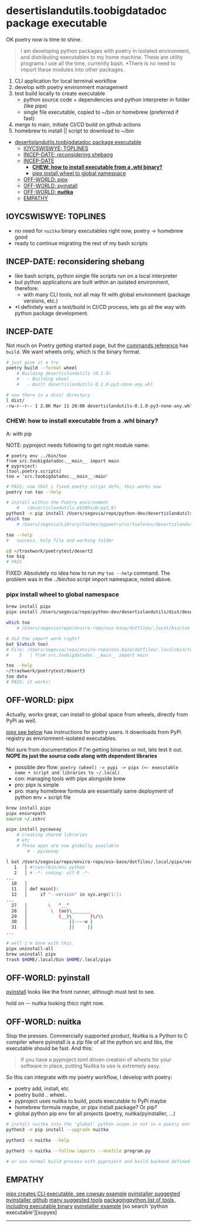 # desertislandutils.toobigdatadoc package executable
OK poetry now is time to shine.

>I am developing python packages with poetry in isolated environment, and distributing executables to my home machine. These are utility programs I use all the time, currently bash.  *There is no need to import these modules into other packages.

1. CLI application for local terminal workflow
2. develop with poetry environment management
3. test build locally to create executable
    * python source code + dependencies and python interpreter in folder (like pipx)
    * single file executable, copied to ~/bin or homebrew (preferred if fast)
4. merge to main, initiate CI/CD build on github actions
5. homebrew to install || script to download to ~/bin

- [desertislandutils.toobigdatadoc package executable](#desertislandutilstoobigdatadoc-package-executable)
    - [IOYCSWISWYE: TOPLINES](#ioycswiswye-toplines)
    - [INCEP-DATE: reconsidering shebang](#incep-date-reconsidering-shebang)
    - [INCEP-DATE](#incep-date)
        - [**CHEW: how to install executable from a .whl binary?**](#chew-how-to-install-executable-from-a-whl-binary)
        - [pipx install wheel to global namespace](#pipx-install-wheel-to-global-namespace)
    - [OFF-WORLD: pipx](#off-world-pipx)
    - [OFF-WORLD: pyinstall](#off-world-pyinstall)
    - [OFF-WORLD: **nuitka**](#off-world-nuitka)
    - [EMPATHY](#empathy)

## IOYCSWISWYE: TOPLINES
* no need for `nuitka` binary executables right now, poetry -> homebrew good
* ready to continue migrating the rest of my bash scripts

## INCEP-DATE: reconsidering shebang
* like bash scripts, python single file scripts run on a local interpreter
* but python applications are built within an isolated environment, therefore:
    * with many CLI tools, not all may fit with global environment (package versions, etc.)
* *I definitely want a test/build in CI/CD process, lets go all the way with python package development.

## INCEP-DATE
Not much on Poetry getting started page, but the [commands reference][pcli] has `build`. We want wheels only, which is the binary format.

```bash
# just give it a try
poetry build --format wheel
    # Building desertislandutils (0.1.0)
    #   - Building wheel
    #   - Built desertislandutils-0.1.0-py3-none-any.whl

# now there is a dist/ directory
l dist/
-rw-r--r-- 1 2.8K Mar 11 20:08 desertislandutils-0.1.0-py3-none-any.whl

```
### **CHEW: how to install executable from a .whl binary?**
A: with pip

NOTE: pyproject needs following to get right module name:

    # poetry env ../bin/too
    from src.toobigdatadoc.__main__ import main
    # pyproject:
    [tool.poetry.scripts]
    too = 'src.toobigdatadoc.__main__:main'

```bash
# PASS: now that i fixed poetry script defn, this works now
poetry run too --help

# install within the Poetry environment
    #   (desertislandutils-AVSNhiuH-py3.9)
python3 -m pip install /Users/segovia/repo/python-dev/desertislandutils/dist/desertislandutils-0.1.0-py3-none-any.whl
which too
    # /Users/segovia/Library/Caches/pypoetry/virtualenvs/desertislandutils-AVSNhiuH-py3.9/bin/too

too --help
#   success, help file and working folder

cd ~/trashwork/poetrytest/desert2
too big
# PASS
```

FIXED: Absolutely no idea how to run my `too --help` command. The problem was in the ../bin/too script import namespace, noted above.

### pipx install wheel to global namespace
```bash
brew install pipx
pipx install /Users/segovia/repo/python-dev/desertislandutils/dist/desertislandutils-0.1.0-py3-none-any.whl

which too
    # /Users/segovia/repo/enviro-repo/osx-base/dotfiles/.local/bin/too

# did the import work right?
bat $(which too)
# File: /Users/segovia/repo/enviro-repo/osx-base/dotfiles/.local/bin/too
#    5   │ from src.toobigdatadoc.__main__ import main

too --help
~/trashwork/poetrytest/desert3
too data
# PASS: it works!


```
## OFF-WORLD: pipx
Actually, works great, can install to global space from wheels, directly from PyPi as well.

[pipx see below][px] has instructions for poetry users. it downloads from PyPi registry as envrionment-isolated executables.

Not sure from documentation if I'm getting binaries or not, lets test it out. **NOPE its just the source code along with dependent libraries**

* possible dev flow: `poetry (wheel) -> pypi -> pipx (<- executable name + script and libraries to ~/.local)`
* con: managing tools with pipx alongside brew
* pro: pipx is simple
* pro: many homebrew formula are essentially same deployment of python env + script file

```bash
brew install pipx
pipx ensurepath
source ~/.zshrc

pipx install pycowsay
    # creating shared libraries
    # etc
    # These apps are now globally available
        # - pycowsay

l bat /Users/segovia/repo/enviro-repo/osx-base/dotfiles/.local/pipx/venvs/pycowsay/lib/python3.10/site-packages/pycowsay/main.py
   1   │ #!/usr/bin/env python
   2   │ # -*- coding: utf-8 -*-
...
  10   │
  11   │ def main():
  12   │     if "--version" in sys.argv[1:]:
...
  27   │        \   ^__^
  28   │         \  (oo)\_______
  29   │            (__)\       )\/\\
  30   │                ||----w |
  31   │                ||     ||
...

# well i'm done with this.
pipx uninstall-all
brew uninstall pipx
trash $HOME/.local/bin $HOME/.local/pipx
```

## OFF-WORLD: pyinstall
[pyinstall][pyin] looks like the front runner, although must test to see.

hold on -- nuitka looking thicc right now.

## OFF-WORLD: **nuitka**
Stop the presses. Commercially supported product, Nuitka is a Python to C compiler where pyinstall is a zip file of all the python src and libs, the executable should be fast. And this:

>If you have a pyproject.toml driven creation of wheels for your software in place, putting Nuitka to use is extremely easy.

So this can integrate with my poetry workflow, I develop with poetry:

* poetry add, install, etc
* poetry build .. wheel..
* pyproject uses nuitka to build, posts executable to PyPi maybe
* homebrew formula maybe, or pipx install package? Or pip?
* global python pip env for all projects (poetry, nuitka/pyinstaller, ...)
  

```bash
# install nuitka into the 'global' python scope ie not in a poetry env
python3 -m pip install --upgrade nuitka

python3 -m nuitka --help

python3 -m nuitka --follow-imports --onefile program.py

# or use normal build process with pyproject and build backend defined
```



## EMPATHY
[pipx creates CLI executable, see cowsay example][px]
[pyinstaller suggested][pyin]
[pyinstaller github][pying]
[many suggested tools][sopy]
[packagingpython list of tools, including executable binary][packp]
[pyinstaller example][pyiex]
[so search 'python executable'][sopyex]


----------
[pcli]: https://python-poetry.org/docs/cli/
[pyin]: https://stackoverflow.com/questions/5458048/how-can-i-make-a-python-script-standalone-executable-to-run-without-any-dependen
[pying]: https://github.com/pyinstaller/pyinstaller
[sopy]: https://stackoverflow.com/questions/12059509/create-a-single-executable-from-a-python-project
[packp]: https://packaging.python.org/en/latest/overview/#packaging-python-applications
[pyiex]: https://github.com/Vikka/Meteor/releases
[sopiex]: https://stackoverflow.com/search?q=%5Bpython%5D+standalone+executable
[px]: https://pypi.org/project/pipx/
